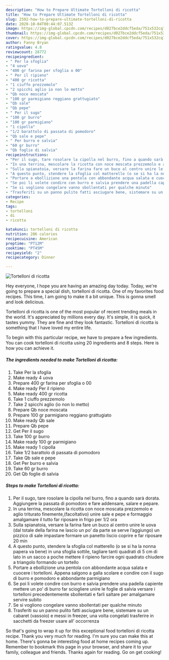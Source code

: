 ```yaml
---
description: "How to Prepare Ultimate Tortelloni di ricotta"
title: "How to Prepare Ultimate Tortelloni di ricotta"
slug: 2592-how-to-prepare-ultimate-tortelloni-di-ricotta
date: 2020-10-04T00:44:07.513Z
image: https://img-global.cpcdn.com/recipes/d027bce2ddcf5eda/751x532cq70/tortelloni-di-ricotta-recipe-main-photo.jpg
thumbnail: https://img-global.cpcdn.com/recipes/d027bce2ddcf5eda/751x532cq70/tortelloni-di-ricotta-recipe-main-photo.jpg
cover: https://img-global.cpcdn.com/recipes/d027bce2ddcf5eda/751x532cq70/tortelloni-di-ricotta-recipe-main-photo.jpg
author: Fanny Bryan
ratingvalue: 4.8
reviewcount: 28772
recipeingredient:
- " Per la sfoglia"
- "4 uova"
- "400 gr farina per sfoglia o 00"
- " Per il ripieno"
- "400 gr ricotta"
- "1 ciuffo prezzemolo"
- "2 spicchi aglio io non lo metto"
- "Qb noce moscata"
- "100 gr parmigiano reggiano grattugiato"
- "Qb sale"
- "Qb pepe"
- " Per il sugo"
- "100 gr burro"
- "100 gr parmigiano"
- "1 cipolla"
- "1/2 barattolo di passata di pomodoro"
- "Qb sale e pepe"
- " Per burro e salvia"
- "60 gr burro"
- "Qb foglie di salvia"
recipeinstructions:
- "Per il sugo, tare rosolare la cipolla nel burro, fino a quando sarà dorata. Aggiungere la passata di pomodoro e fare addensare, salare e pepare."
- "In una terrina, mescolare la ricotta con noce moscata prezzemolo e aglio triturato finemente,(facoltativo) unire sale e pepe e formaggio amalgamare il tutto far riposare in frigo per 1/2 ora"
- "Sulla spianatoia, versare la farina fare un buco al centro unire le uova (dal totale della farina ne lascio un po’ da parte se serve l’aggiungo) un pizzico di sale impastare formare un panetto liscio coprire e far riposare 20 min"
- "A questo punto, stendere la sfoglia col matterello (o se si ha la nonna papera va bene) in una sfoglia sottile, tagliare tanti quadrati di 5 cm di lato in un sacco a poche mettere il ripieno farcire ogni quadrato chiudere a triangolo formando un tortello"
- "Portare a ebollizione una pentola con abbondante acqua salata e cuocere i tortelloni. Appena salgono a galla scolare e condire con il sugo di burro e pomodoro e abbondante parmigiano"
- "Se poi li volete condire con burro e salvia prendere una padella capiente mettere un po’ di burro far sciogliere unire le foglie di salvia versare i tortelloni precedentemente sbollentati e farli saltare per amalgamare servire subito"
- "Se si vogliono congelare vanno sbollentati per qualche minuto"
- "Trasferiti su un panno pulito fatti asciugare bene, sistemare su un cabaret (vassoio) e messi in freezer, una volta congelati trasferire in sacchetti da freezer usare all’ occorrenza"
categories:
- Recipe
tags:
- tortelloni
- di
- ricotta

katakunci: tortelloni di ricotta 
nutrition: 286 calories
recipecuisine: American
preptime: "PT12M"
cooktime: "PT45M"
recipeyield: "2"
recipecategory: Dinner

---
```



![Tortelloni di ricotta](https://img-global.cpcdn.com/recipes/d027bce2ddcf5eda/751x532cq70/tortelloni-di-ricotta-recipe-main-photo.jpg)

Hey everyone, I hope you are having an amazing day today. Today, we're going to prepare a special dish, tortelloni di ricotta. One of my favorites food recipes. This time, I am going to make it a bit unique. This is gonna smell and look delicious.

Tortelloni di ricotta is one of the most popular of recent trending meals in the world. It's appreciated by millions every day. It's simple, it is quick, it tastes yummy. They are fine and they look fantastic. Tortelloni di ricotta is something that I have loved my entire life.




To begin with this particular recipe, we have to prepare a few ingredients. You can cook tortelloni di ricotta using 20 ingredients and 8 steps. Here is how you can achieve it.

<!--inarticleads1-->

##### The ingredients needed to make Tortelloni di ricotta:

1. Take  Per la sfoglia
1. Make ready 4 uova
1. Prepare 400 gr farina per sfoglia o 00
1. Make ready  Per il ripieno
1. Make ready 400 gr ricotta
1. Take 1 ciuffo prezzemolo
1. Take 2 spicchi aglio (io non lo metto)
1. Prepare Qb noce moscata
1. Prepare 100 gr parmigiano reggiano grattugiato
1. Make ready Qb sale
1. Prepare Qb pepe
1. Get  Per il sugo
1. Take 100 gr burro
1. Make ready 100 gr parmigiano
1. Make ready 1 cipolla
1. Take 1/2 barattolo di passata di pomodoro
1. Take Qb sale e pepe
1. Get  Per burro e salvia
1. Take 60 gr burro
1. Get Qb foglie di salvia




<!--inarticleads2-->

##### Steps to make Tortelloni di ricotta:

1. Per il sugo, tare rosolare la cipolla nel burro, fino a quando sarà dorata. Aggiungere la passata di pomodoro e fare addensare, salare e pepare.
1. In una terrina, mescolare la ricotta con noce moscata prezzemolo e aglio triturato finemente,(facoltativo) unire sale e pepe e formaggio amalgamare il tutto far riposare in frigo per 1/2 ora
1. Sulla spianatoia, versare la farina fare un buco al centro unire le uova (dal totale della farina ne lascio un po’ da parte se serve l’aggiungo) un pizzico di sale impastare formare un panetto liscio coprire e far riposare 20 min
1. A questo punto, stendere la sfoglia col matterello (o se si ha la nonna papera va bene) in una sfoglia sottile, tagliare tanti quadrati di 5 cm di lato in un sacco a poche mettere il ripieno farcire ogni quadrato chiudere a triangolo formando un tortello
1. Portare a ebollizione una pentola con abbondante acqua salata e cuocere i tortelloni. Appena salgono a galla scolare e condire con il sugo di burro e pomodoro e abbondante parmigiano
1. Se poi li volete condire con burro e salvia prendere una padella capiente mettere un po’ di burro far sciogliere unire le foglie di salvia versare i tortelloni precedentemente sbollentati e farli saltare per amalgamare servire subito
1. Se si vogliono congelare vanno sbollentati per qualche minuto
1. Trasferiti su un panno pulito fatti asciugare bene, sistemare su un cabaret (vassoio) e messi in freezer, una volta congelati trasferire in sacchetti da freezer usare all’ occorrenza




So that's going to wrap it up for this exceptional food tortelloni di ricotta recipe. Thank you very much for reading. I'm sure you can make this at home. There's gonna be interesting food at home recipes coming up. Remember to bookmark this page in your browser, and share it to your family, colleague and friends. Thanks again for reading. Go on get cooking!
